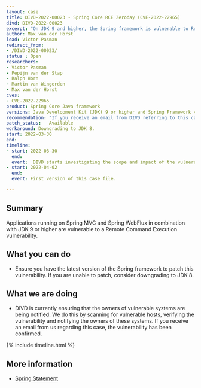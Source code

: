 ```yaml
---
layout: case
title: DIVD-2022-00023 - Spring Core RCE Zeroday (CVE-2022-22965)
divd: DIVD-2022-00023
excerpt: "On JDK 9 and higher, the Spring framework is vulnerable to Remote Command Execution. DIVD is actively notifying owners of vulnerable systems."
author: Max van der Horst
lead: Victor Pasman
redirect_from:
- /DIVD-2022-00023/
status : Open
researchers:
- Victor Pasman
- Pepijn van der Stap
- Ralph Horn
- Martin van Wingerden
- Max van der Horst
cves: 
- CVE-2022-22965
product: Spring Core Java framework
versions: Java Development Kit (JDK) 9 or higher and Spring Framework versions 5.3.0 to 5.3.17, 5.2.0 to 5.2.19 and older versions.
recommendation: "If you receive an email from DIVD referring to this case, the vulnerability has been confirmed. Please update to Spring Framework 5.3.18 and 5.2.20 or greater. If you are not able to do so, please consider downgrading to Java 8. Tomcat installations have the option of upgrading to mitigate the vulnerability."
patch_status:	Available
workaround: Downgrading to JDK 8.
start: 2022-03-30
end:
timeline:
- start: 2022-03-30
  end:
  event:  DIVD starts investigating the scope and impact of the vulnerability.
- start: 2022-04-02
  end:	
  event: First version of this case file.

---
```

## Summary

Applications running on Spring MVC and Spring WebFlux in combination with JDK 9 or higher are vulnerable to a Remote Command Execution vulnerability.

## What you can do

* Ensure you have the latest version of the Spring framework to patch this vulnerability. If you are unable to patch, consider downgrading to JDK 8.

## What we are doing

* DIVD is currently ensuring that the owners of vulnerable systems are being notified. We do this by scanning for vulnerable hosts, verifying the 
vulnerability and notifying the owners of these systems. If you receive an email from us regarding this case, the vulnerability has been confirmed.

{% include timeline.html %}

## More information
* [Spring Statement](https://spring.io/blog/2022/03/31/spring-framework-rce-early-announcement)
